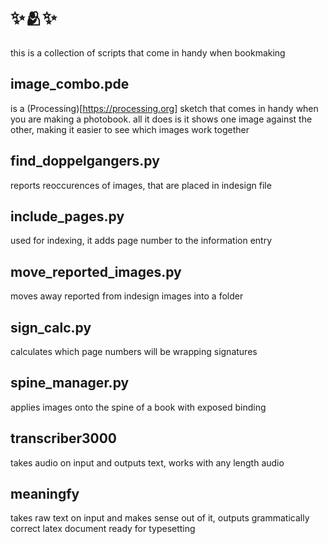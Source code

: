 # ✨🫂✨
this is a collection of scripts that come in handy when bookmaking 

## image_combo.pde
is a (Processing)[https://processing.org] sketch that comes in handy when you are
making a photobook. all it does is it shows one image against
the other, making it easier to see which images work together

## find_doppelgangers.py
reports reoccurences of images, that are placed in indesign file

## include_pages.py
used for indexing, it adds page number to the information entry

## move_reported_images.py
moves away reported from indesign images into a folder

## sign_calc.py
calculates which page numbers will be wrapping signatures

## spine_manager.py
applies images onto the spine of a book with exposed binding

## transcriber3000
takes audio on input and outputs text, works with any length audio

## meaningfy
takes raw text on input and makes sense out of it, outputs grammatically correct latex document ready for typesetting



